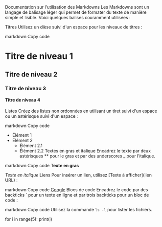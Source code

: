 Documentation sur l'utilisation des Markdowns
Les Markdowns sont un langage de balisage léger qui permet de formater du texte de manière simple et lisible. Voici quelques balises couramment utilisées :

Titres
Utilisez un dièse suivi d'un espace pour les niveaux de titres :

markdown
Copy code
# Titre de niveau 1
## Titre de niveau 2
### Titre de niveau 3
#### Titre de niveau 4
Listes
Créez des listes non ordonnées en utilisant un tiret suivi d'un espace ou un astérisque suivi d'un espace :

markdown
Copy code
- Élément 1
- Élément 2
    * Élément 2.1
    * Élément 2.2
Textes en gras et italique
Encadrez le texte par deux astérisques ** pour le gras et par des underscores _ pour l'italique.

markdown
Copy code
**Texte en gras**

_Texte en italique_
Liens
Pour insérer un lien, utilisez [Texte à afficher](lien URL) :

markdown
Copy code
[Google](https://google.net)
Blocs de code
Encadrez le code par des backticks ` pour un texte en ligne et par trois backticks pour un bloc de code :

markdown
Copy code
Utilisez la commande `ls -l` pour lister les fichiers.

for i in range(5):
print(i)